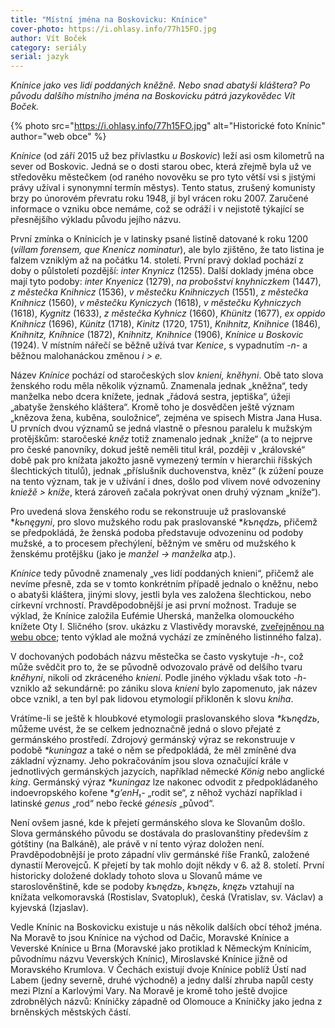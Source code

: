 ```yaml
---
title: "Místní jména na Boskovicku: Knínice"
cover-photo: https://i.ohlasy.info/77h15FO.jpg
author: Vít Boček
category: seriály
serial: jazyk
---
```


*Knínice jako ves lidí poddaných kněžně. Nebo snad abatyši kláštera? Po původu dalšího místního jména na Boskovicku pátrá jazykovědec Vít Boček.*

{% photo src="https://i.ohlasy.info/77h15FO.jpg" alt="Historické foto Knínic" author="web obce" %}

*Knínice* (od září 2015 už bez přívlastku *u Boskovic*) leží asi osm kilometrů na sever od Boskovic. Jedná se o dosti starou obec, která zřejmě byla už ve středověku městečkem (od raného novověku se pro tyto větší vsi s jistými právy užíval i synonymní termín městys). Tento status, zrušený komunisty brzy po únorovém převratu roku 1948, jí byl vrácen roku 2007. Zaručené informace o vzniku obce nemáme, což se odráží i v nejistotě týkající se přesnějšího výkladu původu jejího názvu.

První zmínka o Knínicích je v latinsky psané listině datované k roku 1200 (*villam forensem, que Knenicz nominatur*), ale bylo zjištěno, že tato listina je falzem vzniklým až na počátku 14. století. První pravý doklad pochází z doby o půlstoletí pozdější: *inter Knynicz* (1255). Další doklady jména obce mají tyto podoby: *inter Knyenicz* (1279), *na probošství knyhniczkem* (1447), *z městečka Knihnicz* (1536), *v městečku Knihniczych* (1551), *z městečka Knihnicz* (1560), *v městečku Kyniczych* (1618), *v městečku Kyhniczych* (1618), *Kygnitz* (1633), *z městečka Kyhnicz* (1660), *Khünitz* (1677), *ex oppido Knihnicz* (1696), *Künitz* (1718), *Kinitz* (1720, 1751), *Knihnitz, Knihnice* (1846), *Knihnitz, Kníhnice* (1872), *Knihnitz, Knihnice* (1906), *Knínice u Boskovic* (1924). V místním nářečí se běžně užívá tvar *Kenice*, s vypadnutím *-n-* a běžnou malohanáckou změnou *i > e.*

Název *Knínice* pochází od staročeských slov *knieni, kněhyni*. Obě tato slova ženského rodu měla několik významů. Znamenala jednak „kněžna“, tedy manželka nebo dcera knížete, jednak „řádová sestra, jeptiška“, úžeji „abatyše ženského kláštera“. Kromě toho je dosvědčen ještě význam „knězova žena, kuběna, souložnice“, zejména ve spisech Mistra Jana Husa. U prvních dvou významů se jedná vlastně o přesnou paralelu k mužským protějškům: staročeské *kněz* totiž znamenalo jednak „kníže“ (a to nejprve pro české panovníky, dokud ještě neměli titul král, později v „královské“ době pak pro knížata jakožto jasně vymezený termín v hierarchii říšských šlechtických titulů), jednak „příslušník duchovenstva, kněz“ (k zúžení pouze na tento význam, tak je v užívání i dnes, došlo pod vlivem nové odvozeniny *kniežě > kníže*, která zároveň začala pokrývat onen druhý význam „kníže“).

Pro uvedená slova ženského rodu se rekonstruuje už praslovanské **kьnęgyni*, pro slovo mužského rodu pak praslovanské **kъnędzь*, přičemž se předpokládá, že ženská podoba představuje odvozeninu od podoby mužské, a to procesem přechýlení, běžným ve směru od mužského k ženskému protějšku (jako je *manžel → manželka* atp.).

*Knínice* tedy původně znamenaly „ves lidí poddaných knieni“, přičemž ale nevíme přesně, zda se v tomto konkrétním případě jednalo o kněžnu, nebo o abatyši kláštera, jinými slovy, jestli byla ves založena šlechtickou, nebo církevní vrchností. Pravděpodobnější je asi první možnost. Traduje se výklad, že Knínice založila Eufémie Uherská, manželka olomouckého knížete Oty I. Sličného (srov. ukázku z Vlastivědy moravské, [zveřejněnou na webu obce](http://www.mestyskninice.cz/p/z-historie-knihnice); tento výklad ale možná vychází ze zmíněného listinného falza).

V dochovaných podobách názvu městečka se často vyskytuje *-h-*, což může svědčit pro to, že se původně odvozovalo právě od delšího tvaru *kněhyni*, nikoli od zkráceného *knieni*. Podle jiného výkladu však toto *-h-* vzniklo až sekundárně: po zániku slova *knieni* bylo zapomenuto, jak název obce vznikl, a ten byl pak lidovou etymologií přikloněn k slovu *kniha*.

Vrátíme-li se ještě k hloubkové etymologii praslovanského slova *\*kъnędzь*, můžeme uvést, že se celkem jednoznačně jedná o slovo přejaté z germánského prostředí. Zdrojový germánský výraz se rekonstruuje v podobě *\*kuningaz* a také o něm se předpokládá, že měl zmíněné dva základní významy. Jeho pokračováním jsou slova označující krále v jednotlivých germánských jazycích, například německé *König* nebo anglické *king*. Germánský výraz *\*kuningaz* lze nakonec odvodit z předpokládaného indoevropského kořene **g’enH₁-* „rodit se“, z něhož vychází například i latinské *genus* „rod“ nebo řecké *génesis* „původ“.

Není ovšem jasné, kde k přejetí germánského slova ke Slovanům došlo. Slova germánského původu se dostávala do praslovanštiny především z gótštiny (na Balkáně), ale právě v ní tento výraz doložen není. Pravděpodobnější je proto západní vliv germánské říše Franků, založené dynastií Merovejců. K přejetí by tak mohlo dojít někdy v 6. až 8. století. První historicky doložené doklady tohoto slova u Slovanů máme ve staroslověnštině, kde se podoby *kъnędzь*, *kъnęzь*, *knęzь* vztahují na knížata velkomoravská (Rostislav, Svatopluk), česká (Vratislav, sv. Václav) a kyjevská (Izjaslav).

Vedle Knínic na Boskovicku existuje u nás několik dalších obcí téhož jména. Na Moravě to jsou Knínice na východ od Dačic, Moravské Knínice a Veverské Knínice u Brna (Moravské jako protiklad k Německým Knínicím, původnímu názvu Veverských Knínic), Miroslavské Knínice jižně od Moravského Krumlova. V Čechách existují dvoje Knínice poblíž Ústí nad Labem (jedny severně, druhé východně) a jedny další zhruba napůl cesty mezi Plzní a Karlovými Vary. Na Moravě je kromě toho ještě dvojice zdrobnělých názvů: Kníničky západně od Olomouce a Kníničky jako jedna z brněnských městských částí.
